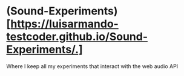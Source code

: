 # (Sound-Experiments)[https://luisarmando-testcoder.github.io/Sound-Experiments/.]
Where I keep all my experiments that interact with the web audio API

